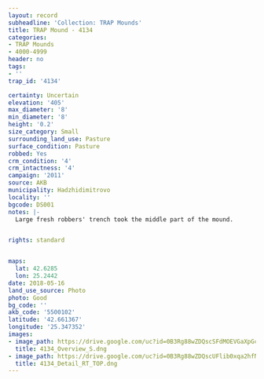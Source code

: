 ```yaml
---
layout: record
subheadline: 'Collection: TRAP Mounds'
title: TRAP Mound - 4134
categories:
- TRAP Mounds
- 4000-4999
header: no
tags:
- ''
trap_id: '4134'

certainty: Uncertain
elevation: '405'
max_diameter: '8'
min_diameter: '8'
height: '0.2'
size_category: Small
surrounding_land_use: Pasture
surface_condition: Pasture
robbed: Yes
crm_condition: '4'
crm_intactness: '4'
campaign: '2011'
source: AKB
municipality: Hadzhidimitrovo
locality: ''
bgcode: DS001
notes: |-
  Large fresh robbers' trench took the middle part of the mound.


rights: standard


maps:
  lat: 42.6285
  lon: 25.2442
date: 2018-05-16
land_use_source: Photo
photo: Good
bg_code: ''
akb_code: '5500102'
latitude: '42.661367'
longitude: '25.347352'
images:
- image_path: https://drive.google.com/uc?id=0B3Rg88wZDQscSFdMOEVGaXpGczg
  title: 4134_Overview_S.dng
- image_path: https://drive.google.com/uc?id=0B3Rg88wZDQscUFlib0xqa2hfN1E
  title: 4134_Detail_RT_TOP.dng
---
```

